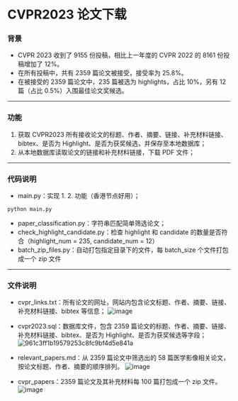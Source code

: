 # CVPR2023 论文下载

### 背景

* CVPR 2023 收到了 9155 份投稿，相比上一年度的 CVPR 2022 的 8161 份投稿增加了 12%。
* 在所有投稿中，共有 2359 篇论文被接受，接受率为 25.8%。
* 在被接受的 2359 篇论文中，235 篇被选为 highlights，占比 10%，另有 12 篇（占比 0.5%）入围最佳论文奖候选。

---

### 功能

1. 获取 CVPR2023 所有接收论文的标题、作者、摘要、链接、补充材料链接、bibtex、是否为 Highlight、是否为获奖候选，并保存至本地数据库；
2. 从本地数据库读取论文的链接和补充材料链接，下载 PDF 文件；

---

### 代码说明

* main.py：实现 1. 2. 功能（香港节点好用）；
```
python main.py
```
* paper_classification.py：字符串匹配简单筛选论文；
* check_highlight_candidate.py：检查 highlight 和 candidate 的数量是否符合（highlight_num = 235, candidate_num = 12）
* batch_zip_files.py：自动打包指定目录下的文件，每 batch_size 个文件打包成一个 zip 文件

---

### 文件说明

* cvpr_links.txt：所有论文的网址，网站内包含论文标题、作者、摘要、链接、补充材料链接、bibtex 等信息；
![image](https://github.com/chenluda/CVPR2023-download/assets/45784833/6c5b9d30-2b8d-4b7a-a8cb-a23d2ed23514)

* cvpr2023.sql：数据库文件，包含 2359 篇论文的标题、作者、摘要、链接、补充材料链接、bibtex、是否为 Highlight、是否为获奖候选等字段；
![961c3ff1b19579253c8fc9bf4d5e841a](https://github.com/chenluda/CVPR2023-download/assets/45784833/67c0e7c3-e20d-496d-8c80-66c3f6aadd18)

* relevant_papers.md：从 2359 篇论文中筛选出的 58 篇医学影像相关论文，按论文标题、作者、摘要的顺序排列。
![image](https://github.com/chenluda/CVPR2023-download/assets/45784833/58a24a63-9850-4c71-8d28-ba62c80508f3)

* cvpr_papers：2359 篇论文及其补充材料每 100 篇打包成一个 zip 文件。
![image](https://github.com/chenluda/CVPR2023-download/assets/45784833/ad64c3c3-6b49-447d-8973-4e3df254915a)
